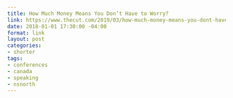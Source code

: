 ```yaml
---
title: How Much Money Means You Don’t Have to Worry?
link: https://www.thecut.com/2019/03/how-much-money-means-you-dont-have-to-worry.html
date: 2018-01-01 17:30:00 -04:00
format: link
layout: post
categories:
- shorter
tags:
- conferences
- canada
- speaking
- nsnorth
---
```

